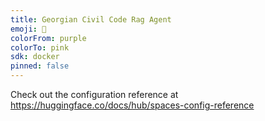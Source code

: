 ```yaml
---
title: Georgian Civil Code Rag Agent
emoji: 🚀
colorFrom: purple
colorTo: pink
sdk: docker
pinned: false
---
```


Check out the configuration reference at https://huggingface.co/docs/hub/spaces-config-reference
